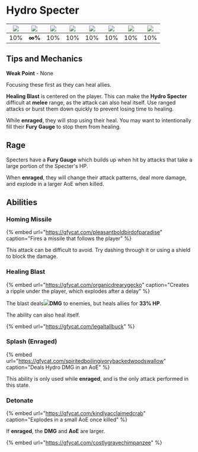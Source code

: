 # Hydro Specter

| ![](../../.gitbook/assets/pyro_small.png)  | ![](../../.gitbook/assets/hydro_small.png)  | ![](../../.gitbook/assets/cryo_small.png)  | ![](../../.gitbook/assets/electro_small.png)  | ![](../../.gitbook/assets/anemo_small.png)  | ![](../../.gitbook/assets/geo_small.png)  | ![](../../.gitbook/assets/dendro_small.png)  | ![](../../.gitbook/assets/physical_small.png)  |
| :---: | :---: | :---: | :---: | :---: | :---: | :---: | :---: |
| 10% |  **∞%** | 10% | 10% | 10% | 10% | 10% | 10% |

## Tips and Mechanics

**Weak Point** - None

Focusing these first as they can heal allies.

**Healing Blast** is centered on the player. This can make the **Hydro Specter** difficult at **melee** range, as the attack can also heal itself. Use ranged attacks or burst them down quickly to prevent losing time to healing.

While **enraged**, they will stop using their heal. You may want to intentionally fill their **Fury Gauge** to stop them from healing.

## Rage

Specters have a **Fury Gauge** which builds up when hit by attacks that take a large portion of the Specter's HP.

When **enraged**, they will change their attack patterns, deal more damage, and explode in a larger AoE when killed.

## Abilities

### Homing Missile

{% embed url="https://gfycat.com/pleasantboldbirdofparadise" caption="Fires a missile that follows the player" %}

This attack can be difficult to avoid. Try dashing through it or using a shield to block the damage.

### Healing Blast

{% embed url="https://gfycat.com/organicdrearygecko" caption="Creates a ripple under the player, which explodes after a delay" %}

The blast deals![](../../.gitbook/assets/hydro_small.png)**DMG** to enemies, but heals allies for **33% HP**.

The ability can also heal itself.

{% embed url="https://gfycat.com/legaltallbuck" %}

### Splash \(Enraged\)

{% embed url="https://gfycat.com/spiritedboilingivorybackedwoodswallow" caption="Deals Hydro DMG in an AoE" %}

This ability is only used while **enraged**, and is the only attack performed in this state.

### Detonate

{% embed url="https://gfycat.com/kindlyacclaimedcrab" caption="Explodes in a small AoE once killed" %}

If **enraged**, the **DMG** and **AoE** are larger.

{% embed url="https://gfycat.com/costlygravechimpanzee" %}







